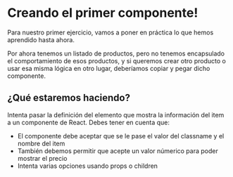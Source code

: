 # Creando el primer componente!

Para nuestro primer ejercicio, vamos a poner en práctica lo que hemos aprendido hasta ahora.

Por ahora tenemos un listado de productos, pero no tenemos encapsulado el comportamiento de esos productos, y si queremos crear otro producto o usar esa misma lógica en otro lugar, deberíamos copiar y pegar dicho componente.

## ¿Qué estaremos haciendo?
Intenta pasar la definición del elemento que mostra la información del item a un componente de React. Debes tener en cuenta que:
- El componente debe aceptar que se le pase el valor del classname y el nombre del item
- También debemos permitir que acepte un valor númerico para poder mostrar el precio
- Intenta varias opciones usando props o children




